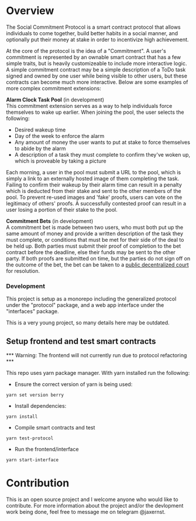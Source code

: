 # Overview

The Social Commitment Protocol is a smart contract protocol that allows individuals to come together, build better habits in a social manner, and optionally put their money at stake in order to incentivize high achievement. 

At the core of the protocol is the idea of a "Commitment". A user's commitment is represented by an ownable smart contract that has a few simple traits, but  is heavily customizeable to include more interactive logic. A simple commitment contract may be a simple description of a ToDo task signed and owned by one user while being visible to other users, but these contracts can become much more interactive. Below are some examples of more complex commitment extensions:

__Alarm Clock Task Pool__ (in development)  
This commitment extension serves as a way to help individuals force themselves to wake up earlier. When joining the pool, the user selects the following:
* Desired wakeup time
* Day of the week to enforce the alarm
* Any amount of money the user wants to put at stake to force themselves to abide by the alarm
* A description of a task they must complete to confirm they've woken up, which is proveable by taking a picture

Each morning, a user in the pool must submit a URL to the pool, which is simply a link to an externally hosted image of them completing the task. Failing to confirm their wakeup by their alarm time can result in a penalty which is deducted from their stake and sent to the other members of the pool. To prevent re-used images and 'fake' proofs, users can vote on the legitimacy of others' proofs. A successfully contested proof can result in a user losing a portion of their stake to the pool.

__Commitment Bets__  (in development)  
A commitment bet is made between two users, who must both put up the same amount of money and provide a written description of the task they must complete, or conditions that must be met for their side of the deal to be held up. Both parties must submit their proof of completion to the bet contract before the deadline, else their funds may be sent to the other party. If both proofs are submitted on time, but the parties do not sign off on the outcome of the bet, the bet can be taken to a [public decentralized court](https://court.aragon.org/#/dashboard) for resolution.

### Development

This project is setup as a monorepo including the generalized protocol under the "protocol" package, and a web app interface under the "interfaces" package.

This is a very young project, so many details here may be outdated.

## Setup frontend and test smart contracts

*** Warning: The frontend will not currently run due to protocol refactoring ***

This repo uses yarn package manager. With yarn installed run the following:

* Ensure the correct version of yarn is being used:
```
yarn set version berry
```

* Install dependencies:
```
yarn install
```

* Compile smart contracts and test
```
yarn test-protocol
```

* Run the frontend/interface
```
yarn start-interface
```

# Contribution

This is an open source project and I welcome anyone who would like to contribute. For more information about the project and/or the devlopment work being done, feel free to message me on telegram @jaxernst. 

